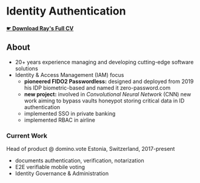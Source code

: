 # Identity Authentication 

#### [ ☛ Download **Ray's Full CV**](https://bit.ly/raysume-onepage)

## About
- 20+ years experience managing and developing cutting-edge software solutions
- Identity & Access Management (IAM) focus 
  - **pioneered FIDO2 Passwordless:** designed and deployed from 2019 his IDP biometric-based and named it zero-password.com
  - **new project:** involved in _Convolutional Neural Network_ (CNN) new work aiming to bypass vaults honeypot storing critical data in ID authentication
  - implemented SSO in private banking
  - implemented RBAC in airline

### Current Work
Head of product @ domino.vote  Estonia, Switzerland, 2017-present
- documents authentication, verification, notarization
- E2E verifiable mobile voting 
- Identity Governance & Administration
